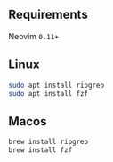 ## Requirements

Neovim `0.11+`

## Linux

```bash
sudo apt install ripgrep
sudo apt install fzf
```
## Macos

```bash
brew install ripgrep
brew install fzf
```
